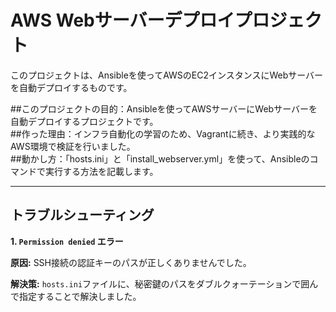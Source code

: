 
# AWS Webサーバーデプロイプロジェクト

このプロジェクトは、Ansibleを使ってAWSのEC2インスタンスにWebサーバーを自動デプロイするものです。

##このプロジェクトの目的：Ansibleを使ってAWSサーバーにWebサーバーを自動デプロイするプロジェクトです。  
##作った理由：インフラ自動化の学習のため、Vagrantに続き、より実践的なAWS環境で検証を行いました。  
##動かし方：「hosts.ini」と「install_webserver.yml」を使って、Ansibleのコマンドで実行する方法を記載します。  

---

## トラブルシューティング
**1. `Permission denied` エラー**

**原因:** SSH接続の認証キーのパスが正しくありませんでした。


**解決策:** `hosts.ini`ファイルに、秘密鍵のパスをダブルクォーテーションで囲んで指定することで解決しました。
